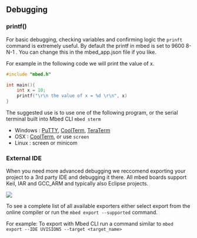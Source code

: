 ## Debugging

### printf() 

For basic debugging, checking variables and confirming logic the `prinft` command is extremely useful. By default the printf in mbed is set to 9600 8-N-1 . You can change this in the mbed_app.json file if you like. 

For example in the following code we will print the value of x. 

```C
#include "mbed.h"

int main(){
	int x = 10;
	printf("\r\n the value of x = %d \r\n", x)
}
```

The suggested use is to use one of the following program, or the serial terminal built into Mbed CLI `mbed sterm`

- Windows : [PuTTY](https://putty.org/), [CoolTerm](http://freeware.the-meiers.org/CoolTermWin.zip), [TeraTerm](https://osdn.net/projects/ttssh2/releases/)
- OSX : [CoolTerm](http://freeware.the-meiers.org/CoolTermMac.zip), or use `screen`
- Linux : screen or minicom

### External IDE

When you need more advanced debugging we reccomend exporting your project to a 3rd party IDE and debugging it there. All mbed boards support Keil, IAR and GCC_ARM and typically also Eclipse projects.

![](images/exporter_online.gif)

To see a complete list of all available exporters either select export from the online compiler or run the `mbed export --supported` command. 

For example: To export with Mbed CLI run a command similar to `mbed export --IDE UVISION5 --target <target_name>`

